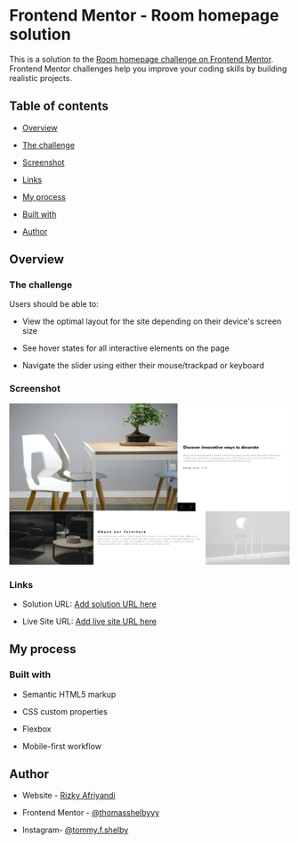 
# Frontend Mentor - Room homepage solution

  

This is a solution to the [Room homepage challenge on Frontend Mentor](https://www.frontendmentor.io/challenges/room-homepage-BtdBY_ENq). Frontend Mentor challenges help you improve your coding skills by building realistic projects.

  

## Table of contents

  

- [Overview](#overview)

- [The challenge](#the-challenge)

- [Screenshot](#screenshot)

- [Links](#links)

- [My process](#my-process)

- [Built with](#built-with)

- [Author](#author)

  

## Overview

  

### The challenge

  

Users should be able to:

  

- View the optimal layout for the site depending on their device's screen size

- See hover states for all interactive elements on the page

- Navigate the slider using either their mouse/trackpad or keyboard

  

### Screenshot

  

![](./images/screenshot.png)
### Links

  

- Solution URL: [Add solution URL here](https://your-solution-url.com)

- Live Site URL: [Add live site URL here](https://your-live-site-url.com)

  

## My process

  

### Built with

  

- Semantic HTML5 markup

- CSS custom properties

- Flexbox

- Mobile-first workflow

  

## Author

  

- Website - [Rizky Afriyandi](https://rizkyafriyandi.netlify.app/)

- Frontend Mentor - [@thomasshelbyyy](https://www.frontendmentor.io/profile/thomasshelbyyy)

- Instagram- [@tommy.f.shelby](https://www.instagram.com/tommy.f.shelby)